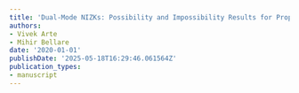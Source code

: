 ```yaml
---
title: 'Dual-Mode NIZKs: Possibility and Impossibility Results for Property Transfer'
authors:
- Vivek Arte
- Mihir Bellare
date: '2020-01-01'
publishDate: '2025-05-18T16:29:46.061564Z'
publication_types:
- manuscript
---
```

